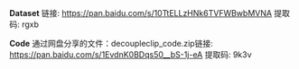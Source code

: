 **Dataset**
链接: https://pan.baidu.com/s/10TtELLzHNk6TVFWBwbMVNA 提取码: rgxb

**Code**
通过网盘分享的文件：decoupleclip_code.zip链接: https://pan.baidu.com/s/1EvdnK0BDqs50__bS-1j-eA 提取码: 9k3v
